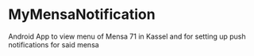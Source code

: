 # MyMensaNotification
Android App to view menu of Mensa 71 in Kassel and for setting up push notifications for said mensa
